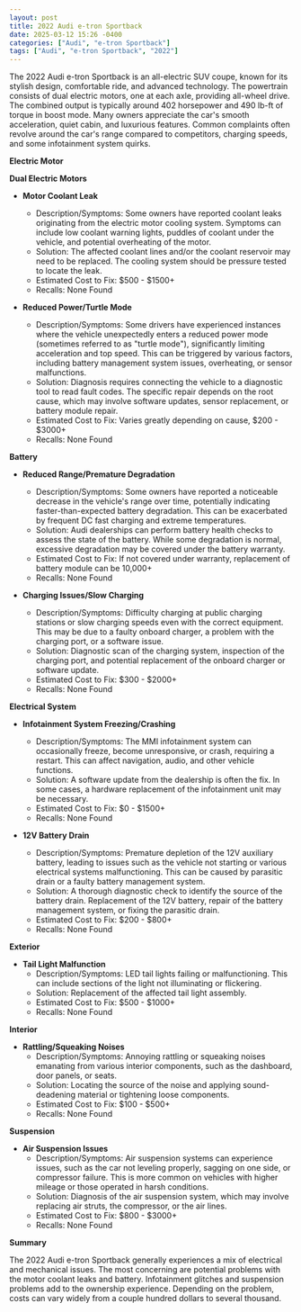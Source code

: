 ```yaml
---
layout: post
title: 2022 Audi e-tron Sportback
date: 2025-03-12 15:26 -0400
categories: ["Audi", "e-tron Sportback"]
tags: ["Audi", "e-tron Sportback", "2022"]
---
```

The 2022 Audi e-tron Sportback is an all-electric SUV coupe, known for its stylish design, comfortable ride, and advanced technology. The powertrain consists of dual electric motors, one at each axle, providing all-wheel drive. The combined output is typically around 402 horsepower and 490 lb-ft of torque in boost mode. Many owners appreciate the car's smooth acceleration, quiet cabin, and luxurious features. Common complaints often revolve around the car's range compared to competitors, charging speeds, and some infotainment system quirks.

**Electric Motor**

**Dual Electric Motors**

*   **Motor Coolant Leak**
    *   Description/Symptoms: Some owners have reported coolant leaks originating from the electric motor cooling system. Symptoms can include low coolant warning lights, puddles of coolant under the vehicle, and potential overheating of the motor.
    *   Solution: The affected coolant lines and/or the coolant reservoir may need to be replaced. The cooling system should be pressure tested to locate the leak.
    *   Estimated Cost to Fix: $500 - $1500+
    *   Recalls: None Found

*   **Reduced Power/Turtle Mode**
    *   Description/Symptoms: Some drivers have experienced instances where the vehicle unexpectedly enters a reduced power mode (sometimes referred to as "turtle mode"), significantly limiting acceleration and top speed. This can be triggered by various factors, including battery management system issues, overheating, or sensor malfunctions.
    *   Solution: Diagnosis requires connecting the vehicle to a diagnostic tool to read fault codes. The specific repair depends on the root cause, which may involve software updates, sensor replacement, or battery module repair.
    *   Estimated Cost to Fix: Varies greatly depending on cause, $200 - $3000+
    *   Recalls: None Found

**Battery**

*   **Reduced Range/Premature Degradation**
    *   Description/Symptoms: Some owners have reported a noticeable decrease in the vehicle's range over time, potentially indicating faster-than-expected battery degradation. This can be exacerbated by frequent DC fast charging and extreme temperatures.
    *   Solution: Audi dealerships can perform battery health checks to assess the state of the battery. While some degradation is normal, excessive degradation may be covered under the battery warranty.
    *   Estimated Cost to Fix: If not covered under warranty, replacement of battery module can be 10,000+
    *   Recalls: None Found

*   **Charging Issues/Slow Charging**
    * Description/Symptoms: Difficulty charging at public charging stations or slow charging speeds even with the correct equipment. This may be due to a faulty onboard charger, a problem with the charging port, or a software issue.
    * Solution: Diagnostic scan of the charging system, inspection of the charging port, and potential replacement of the onboard charger or software update.
    * Estimated Cost to Fix: $300 - $2000+
    * Recalls: None Found

**Electrical System**

*   **Infotainment System Freezing/Crashing**
    *   Description/Symptoms: The MMI infotainment system can occasionally freeze, become unresponsive, or crash, requiring a restart. This can affect navigation, audio, and other vehicle functions.
    *   Solution: A software update from the dealership is often the fix. In some cases, a hardware replacement of the infotainment unit may be necessary.
    *   Estimated Cost to Fix: $0 - $1500+
    *   Recalls: None Found

*   **12V Battery Drain**
    *   Description/Symptoms: Premature depletion of the 12V auxiliary battery, leading to issues such as the vehicle not starting or various electrical systems malfunctioning. This can be caused by parasitic drain or a faulty battery management system.
    *   Solution: A thorough diagnostic check to identify the source of the battery drain. Replacement of the 12V battery, repair of the battery management system, or fixing the parasitic drain.
    *   Estimated Cost to Fix: $200 - $800+
    *   Recalls: None Found

**Exterior**

*   **Tail Light Malfunction**
    *   Description/Symptoms: LED tail lights failing or malfunctioning. This can include sections of the light not illuminating or flickering.
    *   Solution: Replacement of the affected tail light assembly.
    *   Estimated Cost to Fix: $500 - $1000+
    *   Recalls: None Found

**Interior**

*   **Rattling/Squeaking Noises**
    *   Description/Symptoms: Annoying rattling or squeaking noises emanating from various interior components, such as the dashboard, door panels, or seats.
    *   Solution: Locating the source of the noise and applying sound-deadening material or tightening loose components.
    *   Estimated Cost to Fix: $100 - $500+
    *   Recalls: None Found

**Suspension**

*   **Air Suspension Issues**
    *   Description/Symptoms: Air suspension systems can experience issues, such as the car not leveling properly, sagging on one side, or compressor failure. This is more common on vehicles with higher mileage or those operated in harsh conditions.
    *   Solution: Diagnosis of the air suspension system, which may involve replacing air struts, the compressor, or the air lines.
    *   Estimated Cost to Fix: $800 - $3000+
    *   Recalls: None Found

**Summary**

The 2022 Audi e-tron Sportback generally experiences a mix of electrical and mechanical issues. The most concerning are potential problems with the motor coolant leaks and battery. Infotainment glitches and suspension problems add to the ownership experience. Depending on the problem, costs can vary widely from a couple hundred dollars to several thousand.

